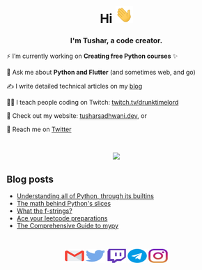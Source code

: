 <h1 align="center">Hi <img src="https://raw.githubusercontent.com/ABSphreak/ABSphreak/master/gifs/Hi.gif" width="40px" /></h1>
<h3 align="center">I'm Tushar, a code creator.</h3>

⚡ I’m currently working on **Creating free Python courses** ✨

💬 Ask me about **Python and Flutter** (and sometimes web, and go)

✍ I write detailed technical articles on my [blog](https://sadh.life/)

👨‍💻 I teach people coding on Twitch: [twitch.tv/drunktimelord](https://twitch.tv/drunktimelord)

📲 Check out my website: [tusharsadhwani.dev](https://tusharsadhwani.dev), or

💌 Reach me on [Twitter](https://twitter.com/sadhlife)

<br />

<p align="center">
  <img src="https://github-readme-stats-five-lyart.vercel.app/api?username=tusharsadhwani&theme=react&show_icons=true">
</p>

<!--
<p align="center">
  <img src="https://cr-ss-service.azurewebsites.net/api/ScreenShot?widget=summary&username=tusharsadhwani&branding=false&style=--header-bg-color:%2320232a;--bg-color:%2320232a;--border-radius:10px;--badge-bg-color:%232c303a;--badge-text-color:%23fff;--border:1px%20solid%20%23ccc;--border-radius:6px" width=495>
</p>
-->

## Blog posts

<!-- BLOG-POST-LIST:START -->
- [Understanding all of Python, through its builtins](https://sadh.life/post/builtins/)
- [The math behind Python's slices](https://sadh.life/post/slices/)
- [What the f-strings?](https://sadh.life/post/what-the-f-strings/)
- [Ace your leetcode preparations](https://sadh.life/post/leetcode-prep/)
- [The Comprehensive Guide to mypy](https://sadh.life/post/mypy-guide/)
<!-- BLOG-POST-LIST:END -->

<br />

<p align="center">
  <a href="mailto:tushar.sadhwani000@gmail.com" target="_blank"><img src="https://raw.githubusercontent.com/tusharsadhwani/tusharsadhwani/master/icons/gmail.svg" height="32" width="44" /></a>
  <a href="https://twitter.com/sadhlife" target="_blank"><img src="https://raw.githubusercontent.com/tusharsadhwani/tusharsadhwani/master/icons/twitter.svg" height="32" width="44" /></a>
  <!-- <a href="https://dev.to/tusharsadhwani" target="_blank"><img src="https://raw.githubusercontent.com/tusharsadhwani/tusharsadhwani/master/icons/dev.svg" height="32" width="44" /></a> -->
  <a href="https://twitch.tv/drunktimelord" target="_blank"><img src="https://raw.githubusercontent.com/tusharsadhwani/tusharsadhwani/master/icons/twitch.svg" height="32" width="44" /></a>
  <a href="https://t.me/tusharsadhwani" target="_blank"><img src="https://raw.githubusercontent.com/tusharsadhwani/tusharsadhwani/master/icons/telegram.svg" height="32" width="44" /></a>
  <a href="https://instagram.com/sadhlife" target="_blank"><img src="https://raw.githubusercontent.com/tusharsadhwani/tusharsadhwani/master/icons/instagram.svg" height="32" width="44" /></a>
  <!-- <a href="https://profile.codersrank.io/user/tusharsadhwani" target="_blank"><img src="https://docs.codersrank.io/img/logo.svg" height="32" width="44" /></a> -->
</p>
